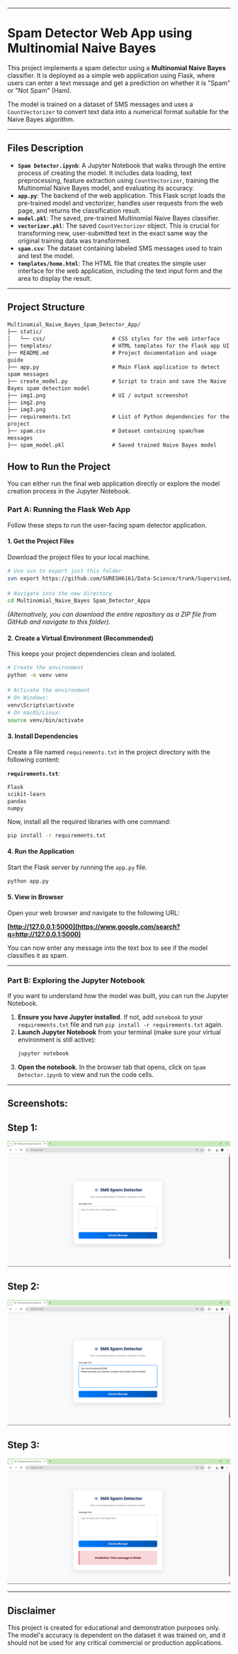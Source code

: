 
-----

# Spam Detector Web App using Multinomial Naive Bayes 

This project implements a spam detector using a **Multinomial Naive Bayes** classifier. It is deployed as a simple web application using Flask, where users can enter a text message and get a prediction on whether it is "Spam" or "Not Spam" (Ham).

The model is trained on a dataset of SMS messages and uses a `CountVectorizer` to convert text data into a numerical format suitable for the Naive Bayes algorithm.

-----

##  Files Description

  * **`Spam Detector.ipynb`**: A Jupyter Notebook that walks through the entire process of creating the model. It includes data loading, text preprocessing, feature extraction using `CountVectorizer`, training the Multinomial Naive Bayes model, and evaluating its accuracy.
  * **`app.py`**: The backend of the web application. This Flask script loads the pre-trained model and vectorizer, handles user requests from the web page, and returns the classification result.
  * **`model.pkl`**: The saved, pre-trained Multinomial Naive Bayes classifier.
  * **`vectorizer.pkl`**: The saved `CountVectorizer` object. This is crucial for transforming new, user-submitted text in the exact same way the original training data was transformed.
  * **`spam.csv`**: The dataset containing labeled SMS messages used to train and test the model.
  * **`templates/home.html`**: The HTML file that creates the simple user interface for the web application, including the text input form and the area to display the result.

-----


## Project Structure
```
Multinomial_Naive_Bayes_Spam_Detector_App/
├── static/
│   └── css/                     # CSS styles for the web interface
├── templates/                   # HTML templates for the Flask app UI
├── README.md                    # Project documentation and usage guide
├── app.py                       # Main Flask application to detect spam messages
├── create_model.py              # Script to train and save the Naive Bayes spam detection model
├── img1.png                     # UI / output screenshot
├── img2.png
├── img3.png
├── requirements.txt             # List of Python dependencies for the project
├── spam.csv                     # Dataset containing spam/ham messages
├── spam_model.pkl               # Saved trained Naive Bayes model
```

##  How to Run the Project

You can either run the final web application directly or explore the model creation process in the Jupyter Notebook.

### Part A: Running the Flask Web App

Follow these steps to run the user-facing spam detector application.

#### 1\. Get the Project Files

Download the project files to your local machine.

```bash
# Use svn to export just this folder
svn export https://github.com/SURESH6161/Data-Science/trunk/Supervised/Multinomial_Naive_Bayes%20Spam_Detector_Appa

# Navigate into the new directory
cd Multinomial_Naive_Bayes Spam_Detector_Appa
```

*(Alternatively, you can download the entire repository as a ZIP file from GitHub and navigate to this folder).*

#### 2\. Create a Virtual Environment (Recommended)

This keeps your project dependencies clean and isolated.

```bash
# Create the environment
python -m venv venv

# Activate the environment
# On Windows:
venv\Scripts\activate
# On macOS/Linux:
source venv/bin/activate
```

#### 3\. Install Dependencies

Create a file named `requirements.txt` in the project directory with the following content:

**`requirements.txt`**:

```
Flask
scikit-learn
pandas
numpy
```

Now, install all the required libraries with one command:

```bash
pip install -r requirements.txt
```

#### 4\. Run the Application

Start the Flask server by running the `app.py` file.

```bash
python app.py
```

#### 5\. View in Browser

Open your web browser and navigate to the following URL:

**[http://127.0.0.1:5000](https://www.google.com/search?q=http://127.0.0.1:5000)**

You can now enter any message into the text box to see if the model classifies it as spam.

-----

### Part B: Exploring the Jupyter Notebook

If you want to understand how the model was built, you can run the Jupyter Notebook.

1.  **Ensure you have Jupyter installed**. If not, add `notebook` to your `requirements.txt` file and run `pip install -r requirements.txt` again.
2.  **Launch Jupyter Notebook** from your terminal (make sure your virtual environment is still active):
    ```bash
    jupyter notebook
    ```
3.  **Open the notebook**. In the browser tab that opens, click on `Spam Detector.ipynb` to view and run the code cells.

-----

##  Screenshots:

## Step 1:
![General interface](img1.png)
## Step 2:
![Filling in the details](img2.png)
## Step 3:
![Final predicted result](img3.png)

-----

##  Disclaimer

This project is created for educational and demonstration purposes only. The model's accuracy is dependent on the dataset it was trained on, and it should not be used for any critical commercial or production applications.